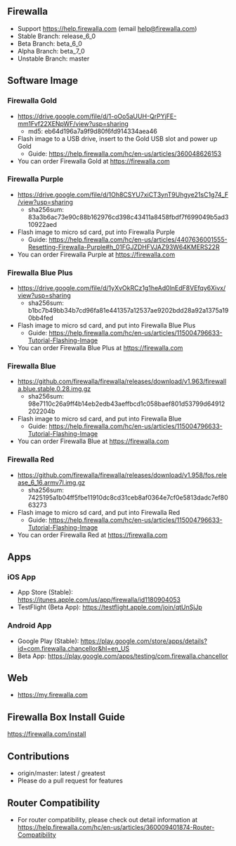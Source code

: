 

## Firewalla
* Support https://help.firewalla.com (email help@firewalla.com)
* Stable Branch: release_6_0 
* Beta Branch: beta_6_0
* Alpha Branch: beta_7_0
* Unstable Branch: master

## Software Image
### Firewalla Gold
* https://drive.google.com/file/d/1-oOo5aUUH-QrPYjFE-mm1Fvf22XENpWF/view?usp=sharing
  * md5: eb64d196a7a9f9d80f6fd914334aea46
* Flash image to a USB drive, insert to the Gold USB slot and power up Gold
  * Guide: https://help.firewalla.com/hc/en-us/articles/360048626153
* You can order Firewalla Gold at https://firewalla.com

### Firewalla Purple
* https://drive.google.com/file/d/1Oh8CSYU7xiCT3ynT9Uhgye21sC1g74_F/view?usp=sharing
  * sha256sum: 83a3b6ac73e90c88b162976cd398c43411a8458fbdf7f699049b5ad310922aed
* Flash image to micro sd card, put into Firewalla Purple
  * Guide: https://help.firewalla.com/hc/en-us/articles/4407636001555-Resetting-Firewalla-Purple#h_01FGJZDHFVJAZ93W64KMERS22R
* You can order Firewalla Purple at https://firewalla.com

### Firewalla Blue Plus
* https://drive.google.com/file/d/1yXvOkRCz1g1heAd0lnEdF8VEfqy6Xivx/view?usp=sharing
  * sha256sum: b1bc7b49bb34b7cd96fa81e441357a12537ae9202bdd28a92a1375a190bb4fed
* Flash image to micro sd card, and put into Firewalla Blue Plus
  * Guide: https://help.firewalla.com/hc/en-us/articles/115004796633-Tutorial-Flashing-Image
* You can order Firewalla Blue Plus at https://firewalla.com

### Firewalla Blue
* https://github.com/firewalla/firewalla/releases/download/v1.963/firewalla.blue.stable.0.28.img.gz
  * sha256sum: 98e7110c26a9ff4b14eb2edb43aeffbcd1c058baef801d53799d64912202204b
* Flash image to micro sd card, and put into Firewalla Blue
  * Guide: https://help.firewalla.com/hc/en-us/articles/115004796633-Tutorial-Flashing-Image
* You can order Firewalla Blue at https://firewalla.com
### Firewalla Red
* https://github.com/firewalla/firewalla/releases/download/v1.958/fos.release_6_16.armv7l.img.gz
  * sha256sum: 7425195a1b04ff5fbe11910dc8cd31ceb8af0364e7cf0e5813dadc7ef8063273
* Flash image to micro sd card, and put into Firewalla Red
  * Guide: https://help.firewalla.com/hc/en-us/articles/115004796633-Tutorial-Flashing-Image
* You can order Firewalla Red at https://firewalla.com

## Apps
### iOS App
* App Store (Stable): https://itunes.apple.com/us/app/firewalla/id1180904053
* TestFlight (Beta App): https://testflight.apple.com/join/qtUnSjJp

### Android App
* Google Play (Stable): https://play.google.com/store/apps/details?id=com.firewalla.chancellor&hl=en_US
* Beta App: https://play.google.com/apps/testing/com.firewalla.chancellor

## Web
* https://my.firewalla.com

## Firewalla Box Install Guide
https://firewalla.com/install

## Contributions

* origin/master:  latest / greatest
* Please do a pull request for features

## Router Compatibility

* For router compatibility, please check out detail information at https://help.firewalla.com/hc/en-us/articles/360009401874-Router-Compatibility





